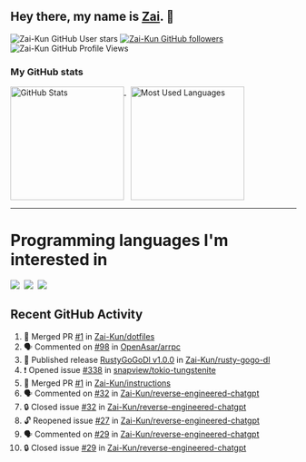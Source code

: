 ## Hey there, my name is [Zai](https://github.com/Zai-Kun). 👋

![Zai-Kun GitHub User stars](https://img.shields.io/github/stars/Zai-Kun?color=yellow&style=flat-square&label=Stars&affiliations=OWNER)
[![Zai-Kun GitHub followers](https://img.shields.io/github/followers/Zai-Kun?color=green&style=flat-square&label=Followers)](https://github.com/Zai-Kun?tab=followers)
![Zai-Kun GitHub Profile Views](https://komarev.com/ghpvc/?username=your-Zai-Kun&style=flat-square&label=Profile+views)

### My GitHub stats

<p>
  <a href = "https://github.com/Zai-Kun">
    <picture>
      <source media="(prefers-color-scheme: dark)" srcset="https://github-readme-stats.vercel.app/api?username=Zai-Kun&theme=monokai&show_icons=true&hide_border=true&count_private=true">
      <source media="(prefers-color-scheme: light)" srcset="https://github-readme-stats.vercel.app/api?username=Zai-Kun&theme=buefy&show_icons=true&hide_border=true&count_private=true">
      <img height="200" align="top" src="https://github-readme-stats.vercel.app/api?username=Zai-Kun&theme=buefy&show_icons=true&hide_border=true&count_private=true" alt="GitHub Stats">
    </picture>
  </a>&nbsp;

  <a href = "https://github.com/Zai-Kun">
    <picture>
      <source media="(prefers-color-scheme: dark)" srcset="https://github-readme-stats.vercel.app/api/top-langs/?username=Zai-Kun&theme=monokai&show_icons=true&hide_border=true&layout=compact">
      <source media="(prefers-color-scheme: light)" srcset="https://github-readme-stats.vercel.app/api/top-langs/?username=Zai-Kun&theme=buefy&show_icons=true&hide_border=true&layout=compact">
      <img height="200" align="top" src="https://github-readme-stats.vercel.app/api/top-langs/?username=Zai-Kun&theme=buefy&show_icons=true&hide_border=true&layout=compact" alt="Most Used Languages">
    </picture>
  </a>
</p>

<hr>

<h1 align="left">Programming languages I'm interested in</h1>

<p align="left">
<a href=https://www.python.org><img src="https://skillicons.dev/icons?i=python" /></a>&nbsp;
<a href=https://go.dev><img src="https://skillicons.dev/icons?i=go" /></a>&nbsp;
<a href=https://www.rust-lang.org><img src="https://skillicons.dev/icons?i=rust" /></a>
</p>

## Recent GitHub Activity
<!--START_SECTION:activity-->
1. 🎉 Merged PR [#1](https://github.com/Zai-Kun/dotfiles/pull/1) in [Zai-Kun/dotfiles](https://github.com/Zai-Kun/dotfiles)
2. 🗣 Commented on [#98](https://github.com/OpenAsar/arrpc/issues/98#issuecomment-2209573335) in [OpenAsar/arrpc](https://github.com/OpenAsar/arrpc)
3. 🚀 Published release [RustyGoGoDl v1.0.0](https://github.com/Zai-Kun/rusty-gogo-dl/releases/tag/v1.0.0) in [Zai-Kun/rusty-gogo-dl](https://github.com/Zai-Kun/rusty-gogo-dl)
4. ❗ Opened issue [#338](https://github.com/snapview/tokio-tungstenite/issues/338) in [snapview/tokio-tungstenite](https://github.com/snapview/tokio-tungstenite)
5. 🎉 Merged PR [#1](https://github.com/Zai-Kun/instructions/pull/1) in [Zai-Kun/instructions](https://github.com/Zai-Kun/instructions)
6. 🗣 Commented on [#32](https://github.com/Zai-Kun/reverse-engineered-chatgpt/issues/32#issuecomment-1990929667) in [Zai-Kun/reverse-engineered-chatgpt](https://github.com/Zai-Kun/reverse-engineered-chatgpt)
7. 🔒 Closed issue [#32](https://github.com/Zai-Kun/reverse-engineered-chatgpt/issues/32) in [Zai-Kun/reverse-engineered-chatgpt](https://github.com/Zai-Kun/reverse-engineered-chatgpt)
8. 🔓 Reopened issue [#27](https://github.com/Zai-Kun/reverse-engineered-chatgpt/issues/27) in [Zai-Kun/reverse-engineered-chatgpt](https://github.com/Zai-Kun/reverse-engineered-chatgpt)
9. 🗣 Commented on [#29](https://github.com/Zai-Kun/reverse-engineered-chatgpt/issues/29#issuecomment-1983163733) in [Zai-Kun/reverse-engineered-chatgpt](https://github.com/Zai-Kun/reverse-engineered-chatgpt)
10. 🔒 Closed issue [#29](https://github.com/Zai-Kun/reverse-engineered-chatgpt/issues/29) in [Zai-Kun/reverse-engineered-chatgpt](https://github.com/Zai-Kun/reverse-engineered-chatgpt)
<!--END_SECTION:activity-->